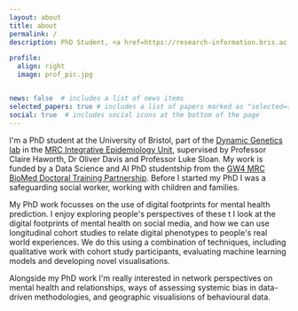 ```yaml
---
layout: about
title: about
permalink: /
description: PhD Student, <a href=https://research-information.bris.ac.uk/en/persons/nina-di-cara' target=blank>University of Bristol</a>

profile:
  align: right
  image: prof_pic.jpg


news: false  # includes a list of news items
selected_papers: true # includes a list of papers marked as "selected={true}"
social: true  # includes social icons at the bottom of the page
---
```


I'm a PhD student at the University of Bristol, part of the [Dynamic Genetics lab](https://dynamicgenetics.org/) in the [MRC Integrative Epidemiology Unit](http://www.bristol.ac.uk/integrative-epidemiology/), supervised by Professor Claire Haworth, Dr Oliver Davis and Professor Luke Sloan. My work is funded by a Data Science and AI PhD studentship from the [GW4 MRC BioMed Doctoral Training Partnership](https://www.gw4biomed.ac.uk/). Before I started my PhD I was a safeguarding social worker, working with children and families. 

My PhD work focusses on the use of digital footprints for mental health prediction. I enjoy exploring people's  perspectives of these t
I look at the digital footprints of mental health on social media, and how we can use longitudinal cohort studies to relate digital phenotypes to people's real world experiences.  We do this using a combination of techniques, including qualitative work with cohort study participants, evaluating machine learning models and developing novel visualisations. 

Alongside my PhD work I'm really interested in network perspectives on mental health and relationships, ways of assessing systemic bias in data-driven methodologies, and geographic visualisions of behavioural data.  
